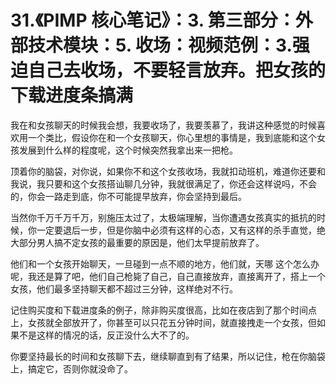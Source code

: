 # 31.《PIMP 核心笔记》：3. 第三部分：外部技术模块：5. 收场：视频范例：3.强迫自己去收场，不要轻言放弃。把女孩的下载进度条搞满

我在和女孩聊天的时候我会想，我要收场了，我要羡慕了，我讲这种感觉的时候喜欢用一个类比，假设你在和一个女孩聊天，你心里想的事情是，我到底能和这个女孩发展到什么样的程度呢，这个时候突然我拿出来一把枪。

顶着你的脑袋，对你说，如果你不和这个女孩收场，我就扣动班机，难道你还要和我说，我只要和这个女孩搭讪聊几分钟，我就很满足了，你还会这样说吗，不会的，你会一路走到底，你不可能提早放弃，你会坚持到最后。

当然你千万千万千万，别施压太过了，太极端理解，当你遭遇女孩真实的抵抗的时候，你一定要退后一步，但是你脑中必须有这样的心态，又有这样的杀手直觉，绝大部分男人搞不定女孩的最重要的原因是，他们太早提前放弃了。

他们和一个女孩开始聊天，一旦碰到一点不顺的地方，他们就，天哪 这个怎么办呢，我还是算了吧，他们自己枪毙了自己，自己直接放弃，直接离开了，搭上一个女孩，他们最多坚持聊天都不超过三分钟，这样绝对不行。

记住购买度和下载进度条的例子，除非购买度很高，比如在夜店到了那个时间点上，女孩就全部放开了，你甚至可以只花五分钟时间，就直接拽走一个女孩，但如果不是这样的情况的话，反正没什么大不了的。

你要坚持最长的时间和女孩聊下去，继续聊直到有了结果，所以记住，枪在你脑袋上，搞定它，否则你就没命了。